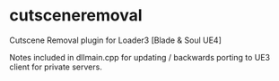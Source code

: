 # cutsceneremoval
Cutscene Removal plugin for Loader3 [Blade &amp; Soul UE4]

Notes included in dllmain.cpp for updating / backwards porting to UE3 client for private servers.
